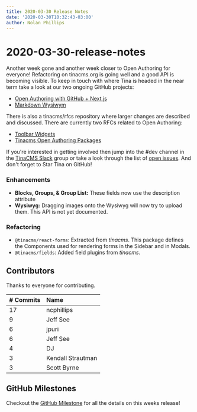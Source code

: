 ```yaml
---
title: 2020-03-30 Release Notes
date: '2020-03-30T10:32:43-03:00'
author: Nolan Phillips
---
```


# 2020-03-30-release-notes

Another week gone and another week closer to Open Authoring for everyone! Refactoring on tinacms.org is going well and a good API is becoming visible. To keep in touch with where Tina is headed in the near term take a look at our two ongoing GitHub projects:

* [Open Authoring with GitHub + Next.js](https://github.com/orgs/tinacms/projects/1)
* [Markdown Wysiwym](https://github.com/tinacms/tinacms/projects/5)

There is also a tinacms/rfcs repository where larger changes are described and discussed. There are currently two RFCs related to Open Authoring:

* [Toolbar Widgets](https://github.com/tinacms/rfcs/pull/5/files)
* [Tinacms Open Authoring Packages](https://github.com/tinacms/rfcs/pull/6/files)

If you're interested in getting involved then jump into the \#dev channel in the [TinaCMS Slack](https://join.slack.com/t/tinacms/shared_invite/enQtNzgxNDY1OTA3ODI3LTNkNWEwYjQyYTA2ZDZjZGQ2YmI5Y2ZlOWVmMjlkYmYxMzVmNjM0YTk2MWM2MTIzMmMxMDg3NWIxN2EzOWQ0NDM) group or take a look through the list of [open issues](https://github.com/tinacms/tinacms/issues). And don't forget to Star Tina on GitHub!

### Enhancements

* **Blocks, Groups, & Group List:** These fields now use the description attribute
* **Wysiwyg:** Dragging images onto the Wysiwyg will now try to upload them. This API is not yet documented.

### Refactoring

* `@tinacms/react-forms`: Extracted from _tinacms_. This package defines the Components used for rendering forms in the Sidebar and in Modals.
* `@tinacms/fields`: Added field plugins from _tinacms._

## Contributors

Thanks to everyone for contributing.

| \# Commits | Name |
| :--- | :--- |
| 17 | ncphillips |
| 9 | Jeff See |
| 6 | jpuri |
| 6 | Jeff See |
| 4 | DJ |
| 3 | Kendall Strautman |
| 3 | Scott Byrne |

## GitHub Milestones

Checkout the [GitHub Milestone](https://github.com/tinacms/tinacms/milestone/18?closed=1) for all the details on this weeks release!

